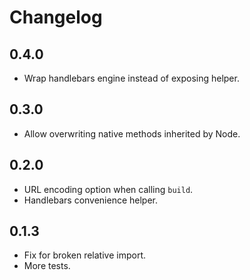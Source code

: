 Changelog
=========

0.4.0
-----

- Wrap handlebars engine instead of exposing helper.

0.3.0
-----

- Allow overwriting native methods inherited by Node.

0.2.0
-----

- URL encoding option when calling `build`.
- Handlebars convenience helper.

0.1.3
-----

- Fix for broken relative import.
- More tests.

